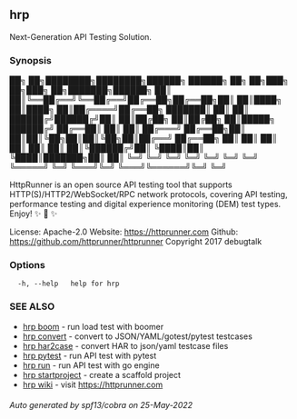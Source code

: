 ## hrp

Next-Generation API Testing Solution.

### Synopsis


██╗  ██╗████████╗████████╗██████╗ ██████╗ ██╗   ██╗███╗   ██╗███╗   ██╗███████╗██████╗
██║  ██║╚══██╔══╝╚══██╔══╝██╔══██╗██╔══██╗██║   ██║████╗  ██║████╗  ██║██╔════╝██╔══██╗
███████║   ██║      ██║   ██████╔╝██████╔╝██║   ██║██╔██╗ ██║██╔██╗ ██║█████╗  ██████╔╝
██╔══██║   ██║      ██║   ██╔═══╝ ██╔══██╗██║   ██║██║╚██╗██║██║╚██╗██║██╔══╝  ██╔══██╗
██║  ██║   ██║      ██║   ██║     ██║  ██║╚██████╔╝██║ ╚████║██║ ╚████║███████╗██║  ██║
╚═╝  ╚═╝   ╚═╝      ╚═╝   ╚═╝     ╚═╝  ╚═╝ ╚═════╝ ╚═╝  ╚═══╝╚═╝  ╚═══╝╚══════╝╚═╝  ╚═╝

HttpRunner is an open source API testing tool that supports HTTP(S)/HTTP2/WebSocket/RPC
network protocols, covering API testing, performance testing and digital experience
monitoring (DEM) test types. Enjoy! ✨ 🚀 ✨

License: Apache-2.0
Website: https://httprunner.com
Github: https://github.com/httprunner/httprunner
Copyright 2017 debugtalk

### Options

```
  -h, --help   help for hrp
```

### SEE ALSO

* [hrp boom](hrp_boom.md)	 - run load test with boomer
* [hrp convert](hrp_convert.md)	 - convert to JSON/YAML/gotest/pytest testcases
* [hrp har2case](hrp_har2case.md)	 - convert HAR to json/yaml testcase files
* [hrp pytest](hrp_pytest.md)	 - run API test with pytest
* [hrp run](hrp_run.md)	 - run API test with go engine
* [hrp startproject](hrp_startproject.md)	 - create a scaffold project
* [hrp wiki](hrp_wiki.md)	 - visit https://httprunner.com

###### Auto generated by spf13/cobra on 25-May-2022
